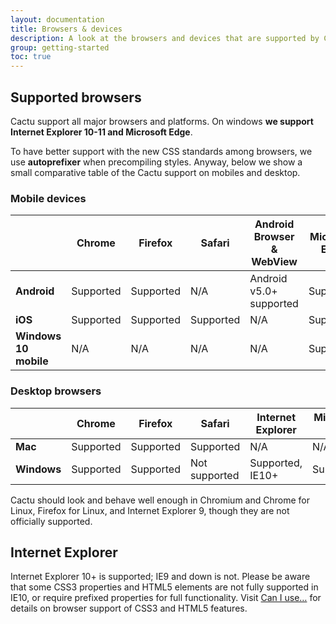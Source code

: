 ```yaml
---
layout: documentation
title: Browsers & devices
description: A look at the browsers and devices that are supported by Cactu, bearing in mind the limitations of some.
group: getting-started
toc: true
---
```



## Supported browsers

Cactu support all major browsers and platforms. On windows **we support Internet Explorer 10-11 and Microsoft Edge**.

To have better support with the new CSS standards among browsers, we use **autoprefixer** when precompiling styles. Anyway, below we show a small comparative table of the Cactu support on mobiles and desktop.


### Mobile devices

|   | Chrome | Firefox | Safari | Android Browser & WebView | Microsoft Edge |
| - | ------ | ------- | ------ | ------------------------- | -------------- |
| **Android** | <span class="ok-text">Supported</span> | <span class="ok-text">Supported</span>  | <span class="disabled">N/A</span>  | <span class="ok-text">Android v5.0+ supported</span>  | <span class="ok-text">Supported</span>  |
| **iOS** | <span class="ok-text">Supported</span>  | <span class="ok-text">Supported</span>  | <span class="ok-text">Supported</span>  | <span class="disabled">N/A</span>  | <span class="ok-text">Supported</span>  |
| **Windows 10 mobile** | <span class="disabled">N/A</span> | <span class="disabled">N/A</span>  | <span class="disabled">N/A</span>  | <span class="disabled">N/A</span>  | <span class="ok-text">Supported</span>  |


### Desktop browsers

|   | Chrome | Firefox | Safari | Internet Explorer | Microsoft Edge | Opera |
| - | ------ | ------- | ------ | ----------------- | -------------- | ----- |
| **Mac** | <span class="ok-text">Supported</span> | <span class="ok-text">Supported</span>  | <span class="ok-text">Supported</span> | <span class="disabled">N/A</span>  | <span class="disabled">N/A</span> | <span class="ok-text">Supported</span>  |
| **Windows** | <span class="ok-text">Supported</span>  | <span class="ok-text">Supported</span>  | <span class="error-text">Not supported</span> | <span class="ok-text">Supported, IE10+</span>  | <span class="ok-text">Supported</span> | <span class="ok-text">Supported</span> |

Cactu should look and behave well enough in Chromium and Chrome for Linux, Firefox for Linux, and Internet Explorer 9, though they are not officially supported.


## Internet Explorer

Internet Explorer 10+ is supported; IE9 and down is not. Please be aware that some CSS3 properties and HTML5 elements are not fully supported in IE10, or require prefixed properties for full functionality. Visit <a href="https://caniuse.com/" target="_blank">Can I use…</a> for details on browser support of CSS3 and HTML5 features.